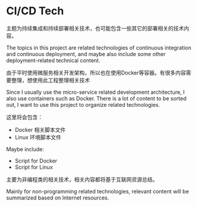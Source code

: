 # CI/CD Tech
主题为持续集成和持续部署相关技术，也可能包含一些其它的部署相关的技术内容。

The topics in this project are related technologies of continuous integration and continuous deployment, and maybe also include some other deployment-related technical content.

由于平时使用微服务相关开发架构，所以也在使用Docker等容器。有很多内容需要整理，想使用此工程整理相关技术

Since I usually use the micro-service related development architecture, I also use containers such as Docker. There is a lot of content to be sorted out, I want to use this project to organize related technologies.

这里将会包含：
- Docker 相关脚本文件
- Linux 环境脚本文件

Maybe include:

- Script for Docker
- Script for Linux

主要为非编程类的相关技术，相关内容都将基于互联网资源总结。

Mainly for non-programming related technologies, relevant content will be summarized based on Internet resources.